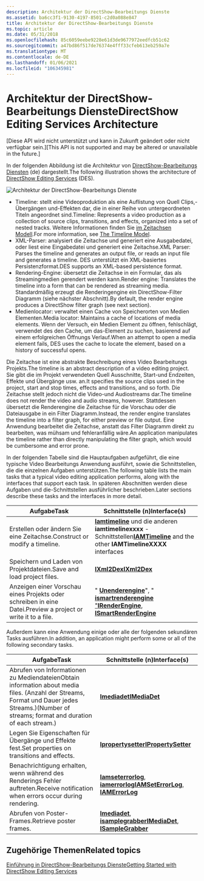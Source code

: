 ```yaml
---
description: Architektur der DirectShow-Bearbeitungs Dienste
ms.assetid: ba6cc3f1-9130-4197-8501-c2d0a088e847
title: Architektur der DirectShow-Bearbeitungs Dienste
ms.topic: article
ms.date: 05/31/2018
ms.openlocfilehash: 85c6059eebe9228e61d3de9677972eedfcb51c62
ms.sourcegitcommit: a47bd86f517de76374e4fff33cfeb613eb259a7e
ms.translationtype: MT
ms.contentlocale: de-DE
ms.lasthandoff: 01/06/2021
ms.locfileid: "106345981"
---
```

# <a name="directshow-editing-services-architecture"></a><span data-ttu-id="0de98-103">Architektur der DirectShow-Bearbeitungs Dienste</span><span class="sxs-lookup"><span data-stu-id="0de98-103">DirectShow Editing Services Architecture</span></span>

<span data-ttu-id="0de98-104">\[Diese API wird nicht unterstützt und kann in Zukunft geändert oder nicht verfügbar sein.\]</span><span class="sxs-lookup"><span data-stu-id="0de98-104">\[This API is not supported and may be altered or unavailable in the future.\]</span></span>

<span data-ttu-id="0de98-105">In der folgenden Abbildung ist die Architektur von [DirectShow-Bearbeitungs Diensten](directshow-editing-services.md) (de) dargestellt.</span><span class="sxs-lookup"><span data-stu-id="0de98-105">The following illustration shows the architecture of [DirectShow Editing Services](directshow-editing-services.md) (DES).</span></span>

![Architektur der DirectShow-Bearbeitungs Dienste](images/architecture.png)

-   <span data-ttu-id="0de98-107">Timeline: stellt eine Videoproduktion als eine Auflistung von Quell Clips,-Übergängen und-Effekten dar, die in einer Reihe von untergeordneten Titeln angeordnet sind.</span><span class="sxs-lookup"><span data-stu-id="0de98-107">Timeline: Represents a video production as a collection of source clips, transitions, and effects, organized into a set of nested tracks.</span></span> <span data-ttu-id="0de98-108">Weitere Informationen finden Sie [im Zeitachsen Modell](the-timeline-model.md).</span><span class="sxs-lookup"><span data-stu-id="0de98-108">For more information, see [The Timeline Model](the-timeline-model.md).</span></span>
-   <span data-ttu-id="0de98-109">XML-Parser: analysiert die Zeitachse und generiert eine Ausgabedatei, oder liest eine Eingabedatei und generiert eine Zeitachse.</span><span class="sxs-lookup"><span data-stu-id="0de98-109">XML Parser: Parses the timeline and generates an output file, or reads an input file and generates a timeline.</span></span> <span data-ttu-id="0de98-110">DES unterstützt ein XML-basiertes Persistenzformat.</span><span class="sxs-lookup"><span data-stu-id="0de98-110">DES supports an XML-based persistence format.</span></span>
-   <span data-ttu-id="0de98-111">Rendering-Engine: übersetzt die Zeitachse in ein Formular, das als Streamingmedien gerendert werden kann.</span><span class="sxs-lookup"><span data-stu-id="0de98-111">Render engine: Translates the timeline into a form that can be rendered as streaming media.</span></span> <span data-ttu-id="0de98-112">Standardmäßig erzeugt die Renderingengine ein DirectShow-Filter Diagramm (siehe nächster Abschnitt).</span><span class="sxs-lookup"><span data-stu-id="0de98-112">By default, the render engine produces a DirectShow filter graph (see next section).</span></span>
-   <span data-ttu-id="0de98-113">Medienlocator: verwaltet einen Cache von Speicherorten von Medien Elementen.</span><span class="sxs-lookup"><span data-stu-id="0de98-113">Media locator: Maintains a cache of locations of media elements.</span></span> <span data-ttu-id="0de98-114">Wenn der Versuch, ein Medien Element zu öffnen, fehlschlägt, verwendet des den Cache, um das-Element zu suchen, basierend auf einem erfolgreichen Öffnungs Verlauf.</span><span class="sxs-lookup"><span data-stu-id="0de98-114">When an attempt to open a media element fails, DES uses the cache to locate the element, based on a history of successful opens.</span></span>

<span data-ttu-id="0de98-115">Die Zeitachse ist eine abstrakte Beschreibung eines Video Bearbeitungs Projekts.</span><span class="sxs-lookup"><span data-stu-id="0de98-115">The timeline is an abstract description of a video editing project.</span></span> <span data-ttu-id="0de98-116">Sie gibt die im Projekt verwendeten Quell Ausschnitte, Start-und Endzeiten, Effekte und Übergänge usw. an.</span><span class="sxs-lookup"><span data-stu-id="0de98-116">It specifies the source clips used in the project, start and stop times, effects and transitions, and so forth.</span></span> <span data-ttu-id="0de98-117">Die Zeitachse stellt jedoch nicht die Video-und Audiostreams dar.</span><span class="sxs-lookup"><span data-stu-id="0de98-117">The timeline does not render the video and audio streams, however.</span></span> <span data-ttu-id="0de98-118">Stattdessen übersetzt die Renderengine die Zeitachse für die Vorschau oder die Dateiausgabe in ein Filter Diagramm.</span><span class="sxs-lookup"><span data-stu-id="0de98-118">Instead, the render engine translates the timeline into a filter graph, for either preview or file output.</span></span> <span data-ttu-id="0de98-119">Eine Anwendung bearbeitet die Zeitachse, anstatt das Filter Diagramm direkt zu bearbeiten, was mühsam und fehleranfällig wäre.</span><span class="sxs-lookup"><span data-stu-id="0de98-119">An application manipulates the timeline rather than directly manipulating the filter graph, which would be cumbersome and error prone.</span></span>

<span data-ttu-id="0de98-120">In der folgenden Tabelle sind die Hauptaufgaben aufgeführt, die eine typische Video Bearbeitungs Anwendung ausführt, sowie die Schnittstellen, die die einzelnen Aufgaben unterstützen.</span><span class="sxs-lookup"><span data-stu-id="0de98-120">The following table lists the main tasks that a typical video editing application performs, along with the interfaces that support each task.</span></span> <span data-ttu-id="0de98-121">In späteren Abschnitten werden diese Aufgaben und die-Schnittstellen ausführlicher beschrieben.</span><span class="sxs-lookup"><span data-stu-id="0de98-121">Later sections describe these tasks and the interfaces in more detail.</span></span>



| <span data-ttu-id="0de98-122">Aufgabe</span><span class="sxs-lookup"><span data-stu-id="0de98-122">Task</span></span>                                     | <span data-ttu-id="0de98-123">Schnittstelle (n)</span><span class="sxs-lookup"><span data-stu-id="0de98-123">Interface(s)</span></span>                                                                             |
|------------------------------------------|------------------------------------------------------------------------------------------|
| <span data-ttu-id="0de98-124">Erstellen oder ändern Sie eine Zeitachse.</span><span class="sxs-lookup"><span data-stu-id="0de98-124">Construct or modify a timeline.</span></span>          | <span data-ttu-id="0de98-125">[**Iamtimeline**](iamtimeline.md) und die anderen **iamtimelinexxxx** -Schnittstellen</span><span class="sxs-lookup"><span data-stu-id="0de98-125">[**IAMTimeline**](iamtimeline.md) and the other **IAMTimelineXXXX** interfaces</span></span>          |
| <span data-ttu-id="0de98-126">Speichern und Laden von Projektdateien.</span><span class="sxs-lookup"><span data-stu-id="0de98-126">Save and load project files.</span></span>             | [<span data-ttu-id="0de98-127">**IXml2Dex**</span><span class="sxs-lookup"><span data-stu-id="0de98-127">**IXml2Dex**</span></span>](ixml2dex.md)                                                             |
| <span data-ttu-id="0de98-128">Anzeigen einer Vorschau eines Projekts oder schreiben in eine Datei.</span><span class="sxs-lookup"><span data-stu-id="0de98-128">Preview a project or write it to a file.</span></span> | <span data-ttu-id="0de98-129">" [**Unenderengine**](irenderengine.md)", " [ **ismartrenderengine** "](ismartrenderengine.md)</span><span class="sxs-lookup"><span data-stu-id="0de98-129">[**IRenderEngine**](irenderengine.md), [**ISmartRenderEngine**](ismartrenderengine.md)</span></span> |



 

<span data-ttu-id="0de98-130">Außerdem kann eine Anwendung einige oder alle der folgenden sekundären Tasks ausführen.</span><span class="sxs-lookup"><span data-stu-id="0de98-130">In addition, an application might perform some or all of the following secondary tasks.</span></span>



| <span data-ttu-id="0de98-131">Aufgabe</span><span class="sxs-lookup"><span data-stu-id="0de98-131">Task</span></span>                                                                                           | <span data-ttu-id="0de98-132">Schnittstelle (n)</span><span class="sxs-lookup"><span data-stu-id="0de98-132">Interface(s)</span></span>                                                                 |
|------------------------------------------------------------------------------------------------|------------------------------------------------------------------------------|
| <span data-ttu-id="0de98-133">Abrufen von Informationen zu Mediendateien</span><span class="sxs-lookup"><span data-stu-id="0de98-133">Obtain information about media files.</span></span> <span data-ttu-id="0de98-134">(Anzahl der Streams, Format und Dauer jedes Streams.)</span><span class="sxs-lookup"><span data-stu-id="0de98-134">(Number of streams; format and duration of each stream.)</span></span> | [<span data-ttu-id="0de98-135">**Imediadet**</span><span class="sxs-lookup"><span data-stu-id="0de98-135">**IMediaDet**</span></span>](imediadet.md)                                               |
| <span data-ttu-id="0de98-136">Legen Sie Eigenschaften für Übergänge und Effekte fest.</span><span class="sxs-lookup"><span data-stu-id="0de98-136">Set properties on transitions and effects.</span></span>                                                     | [<span data-ttu-id="0de98-137">**Ipropertysetter**</span><span class="sxs-lookup"><span data-stu-id="0de98-137">**IPropertySetter**</span></span>](ipropertysetter.md)                                   |
| <span data-ttu-id="0de98-138">Benachrichtigung erhalten, wenn während des Renderings Fehler auftreten.</span><span class="sxs-lookup"><span data-stu-id="0de98-138">Receive notification when errors occur during rendering.</span></span>                                       | <span data-ttu-id="0de98-139">[**Iamseterrorlog**](iamseterrorlog.md), [ **iamerrorlog**](iamerrorlog.md)</span><span class="sxs-lookup"><span data-stu-id="0de98-139">[**IAMSetErrorLog**](iamseterrorlog.md), [**IAMErrorLog**](iamerrorlog.md)</span></span> |
| <span data-ttu-id="0de98-140">Abrufen von Poster-Frames.</span><span class="sxs-lookup"><span data-stu-id="0de98-140">Retrieve poster frames.</span></span>                                                                        | <span data-ttu-id="0de98-141">[**Imediadet**](imediadet.md), [ **isamplegrabber**](isamplegrabber.md)</span><span class="sxs-lookup"><span data-stu-id="0de98-141">[**IMediaDet**](imediadet.md), [**ISampleGrabber**](isamplegrabber.md)</span></span>     |



 

## <a name="related-topics"></a><span data-ttu-id="0de98-142">Zugehörige Themen</span><span class="sxs-lookup"><span data-stu-id="0de98-142">Related topics</span></span>

<dl> <dt>

[<span data-ttu-id="0de98-143">Einführung in DirectShow-Bearbeitungs Dienste</span><span class="sxs-lookup"><span data-stu-id="0de98-143">Getting Started with DirectShow Editing Services</span></span>](getting-started-with-directshow-editing-services.md)
</dt> </dl>

 

 



